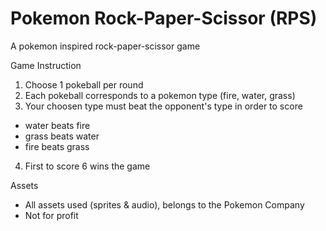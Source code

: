 # Pokemon Rock-Paper-Scissor (RPS)

A pokemon inspired rock-paper-scissor game

Game Instruction
 1. Choose 1 pokeball per round
 2. Each pokeball corresponds to a pokemon type (fire, water, grass)
 3. Your choosen type must beat the opponent's type in order to score
  - water beats fire
  - grass beats water
  - fire beats grass
 4. First to score 6 wins the game 

Assets
  - All assets used (sprites & audio), belongs to the Pokemon Company
  - Not for profit
